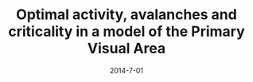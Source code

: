 ---
title: "Optimal activity, avalanches and criticality in a model of the Primary Visual Area"
collection: publications
date: 2014-7-01
year: 2014
venue: 'BMC Neurosci.'
paperurl: 'http://dx.doi.org/10.1186/1471-2202-15-S1-P23'
citation: ' Germano Bortolotto,  Jheniffer Gonsalves,  <u>Mauricio Girardi-Schappo</u>,  Thiago da~Silva,  Manasses Nóbrega,  Leonel Pinto,  Marcelo Tragtenberg (2014): <i>Optimal activity, avalanches and criticality in a model of the Primary Visual Area.</i> <b>BMC Neurosci. 15(Suppl~1)</b>: P23.'
pubtype:  proceedings
---